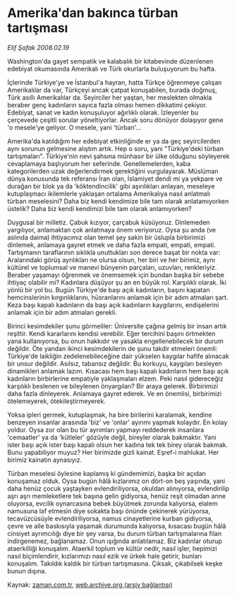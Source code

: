 # Amerika'dan bakınca türban tartışması

*Elif Şafak 2008.02.19*

<tr><td class="metin" colspan="2" style="padding-top: 20px; padding-left: 5px; padding-right: 10px;">Washington'da gayet sempatik ve kalabalık bir kitabevinde düzenlenen edebiyat okumasında Amerikalı ve Türk okurlarla buluşuyorum bu hafta.</td></tr><tr><td class="metin" colspan="2" style="padding-top: 20px; padding-left: 5px; padding-right: 10px;"><p>İçlerinde Türkiye'ye ve İstanbul'a hayran, hatta Türkçe öğrenmeye çalışan Amerikalılar da var, Türkçeyi ancak çatpat konuşabilen, burada doğmuş, Türk asıllı Amerikalılar da. Seyirciler her yaştan, her meslekten olmakla beraber genç kadınların sayıca fazla olması hemen dikkatimi çekiyor. Edebiyat, sanat ve kadın konuşuluyor ağırlıklı olarak. İzleyenler bu çerçevede çeşitli sorular yöneltiyorlar. Ancak soru dönüyor dolaşıyor gene 'o mesele'ye geliyor. O mesele, yani 'türban'... 
<p>Amerika'da katıldığım her edebiyat etkinliğinde er ya da geç seyircilerden aynı sorunun gelmesine alıştım artık. Hep o soru, yani "Türkiye'deki türban tartışmaları". Türkiye'nin nevi şahsına münhasır bir ülke olduğunu söyleyerek cevaplamaya başlıyorum her seferinde. Genellemelerden, kaba kategorilerden uzak değerlendirmek gerektiğini vurgulayarak. Müslüman dünya konusunda tek referansı İran olan, İslamiyet dendi mi ya yekpare ve durağan bir blok ya da 'köktendincilik' gibi aşırılıkları anlayan, meseleye kutuplaşmacı ikilemlerle yaklaşan ortalama Amerikalıya nasıl anlatmalı türban meselesini? Daha biz kendi kendimize bile tam olarak anlatamıyorken üstelik? Daha biz kendi kendimizi bile tam olarak anlamıyorken?
<p>Duygusal bir milletiz. Çabuk kızıyor, çarçabuk küsüyoruz. Dinlemeden yargılıyor, anlamaktan çok anlatmaya önem veriyoruz. Oysa şu anda (ve aslında daima) ihtiyacımız olan temel şey sakin bir üslupla birbirimizi dinlemek, anlamaya gayret etmek ve daha fazla empati, empati, empati. Tartışmanın taraflarının sıklıkla unuttukları son derece başat bir nokta var: Aralarındaki görüş ayrılıkları ne olursa olsun, her biri ve her birimiz, aynı kültürel ve toplumsal ve manevi bünyenin parçaları, uzuvları, renkleriyiz. Beraber yaşamayı öğrenmek ve önemsemek için bundan başka bir sebebe ihtiyaç olabilir mi? Kadınlara düşüyor şu an en büyük rol. Karşılıklı olarak. İki yönlü bir yol bu. Bugün Türkiye'de başı açık kadınların, başını kapatan hemcinslerinin kırgınlıklarını, hüsranlarını anlamak için bir adım atmaları şart. Keza başı kapalı kadınların da başı açık kadınların kaygılarını, endişelerini anlamak için bir adım atmaları gerekli. 
<p>Birinci kesimdekiler şunu görmeliler: Üniversite çağına gelmiş bir insan artık reşittir. Kendi kararlarını kendisi verebilir. Eğer tercihini başını örtmekten yana kullanıyorsa, bu onun hakkıdır ve yasakla engellenebilecek bir durum değildir. Öte yandan ikinci kesimdekilerin de şunu takdir etmeleri önemli: Türkiye'de laikliğin zedelenebileceğine dair yükselen kaygılar hafife alınacak bir unsur değildir. Asılsız, tabansız değildir. Bu korkuyu, kaygıları besleyen dinamikleri anlamak lazım. Kısacası hem başı kapalı kadınların hem başı açık kadınların birbirlerine empatiyle yaklaşmaları elzem. Peki nasıl gidereceğiz karşılıklı beslenen ve bileylenen önyargıları? Bir araya gelerek. Birbirimizi daha fazla dinleyerek. Anlamaya gayret ederek. Ve en önemlisi, birbirimizi ötelemeyerek, ötekileştirmeyerek. 
<p>Yoksa ipleri germek, kutuplaşmak, ha bire birilerini karalamak, kendine benzeyen insanlar arasında 'biz' ve 'onlar' ayırımı yapmak kolaydır. En kolay yoldur. Oysa zor olan bu tür ayrımları yapmayı reddederek insanlara 'cemaatler' ya da 'kütleler' gözüyle değil, bireyler olarak bakmaktır. Yani ister başı açık ister başı kapalı olsun her kadına tek tek birey olarak bakmak. Bunu yapabiliyor muyuz? Her birimizde gizli kainat. Eşref-i mahlukat. Her birimiz kainatın aynasıyız. 
<p>Türban meselesi öylesine kaplamış ki gündemimizi, başka bir açıdan konuşamaz olduk. Oysa bugün hâlâ kızlarımız on dört-on beş yaşında, yani daha henüz çocuk yaştayken evlendiriliyorsa, okuldan alınıyorsa, evlendirilip aşrı aşrı memleketlere tek başına gelin gidiyorsa, henüz reşit olmadan anne oluyorsa, evcilik oynarcasına bebek büyütmek zorunda kalıyorsa, elalem namusuna laf etmesin diye sokakta başı önünde çekinerek yürüyorsa, tecavüzcüsüyle evlendiriliyorsa, namus cinayetlerine kurban gidiyorsa, çevre ve aile baskısıyla yaşamak durumunda kalıyorsa, kısacası bugün hâlâ cinsiyet ayrımcılığı diye bir şey varsa, bu durum türban tartışmalarına filan indirgenemez, bağlanamaz. Onun ışığında anlatılamaz. Biz kadınlar oturup ataerkilliği konuşalım. Ataerkil toplum ve kültür nedir, nasıl işler, hepimizi nasıl biçimlendirir, kızlarımızı nasıl ezik ve ürkek hale getirir, bunları konuşalım. Takıldık kaldık bir türban tartışmasına. Çıksak, çıkabilsek keşke bunun dışına. <br/></p></p></p></p></p></p></td></tr>

Kaynak: [zaman.com.tr](http://zaman.com.tr/yazar.do?yazino=653662), [web.archive.org (arşiv bağlantısı)](http://web.archive.org/web/20080430001503/http://www.zaman.com.tr:80/yazar.do?yazino=653662)
